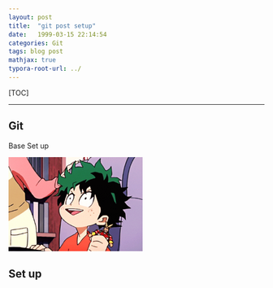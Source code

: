 ```yaml
---
layout: post
title:  "git post setup"
date:   1999-03-15 22:14:54
categories: Git
tags: blog post
mathjax: true
typora-root-url: ../
---
```


[TOC]

---

## Git

Base Set up

<img src="/assets/images/2024-06-04-git-post-setup/aniyuki-my-hero-academia-34.gif" alt="aniyuki-my-hero-academia-34" style="zoom:33%;" />

## Set up


